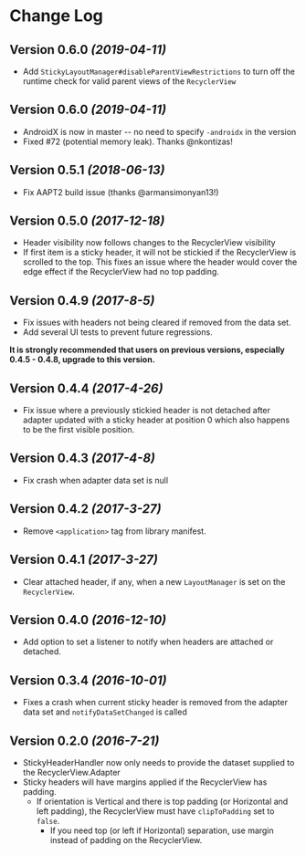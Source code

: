 Change Log
==========
Version 0.6.0 *(2019-04-11)*
----------------------------
- Add `StickyLayoutManager#disableParentViewRestrictions` to turn off the runtime check for valid parent views of the `RecyclerView`

Version 0.6.0 *(2019-04-11)*
----------------------------
- AndroidX is now in master -- no need to specify `-androidx` in the version
- Fixed #72 (potential memory leak). Thanks @nkontizas!

Version 0.5.1 *(2018-06-13)*
----------------------------
- Fix AAPT2 build issue (thanks @armansimonyan13!)

Version 0.5.0 *(2017-12-18)*
----------------------------
- Header visibility now follows changes to the RecyclerView visibility
- If first item is a sticky header, it will not be stickied if the RecyclerView is scrolled to the top. This fixes an issue where the header would cover the edge effect if the RecyclerView had no top padding.

Version 0.4.9 *(2017-8-5)*
----------------------------
- Fix issues with headers not being cleared if removed from the data set.
- Add several UI tests to prevent future regressions.

**It is strongly recommended that users on previous versions, especially 0.4.5 - 0.4.8, upgrade to this version.** 

Version 0.4.4 *(2017-4-26)*
----------------------------
- Fix issue where a previously stickied header is not detached after adapter updated with a sticky header at position 0 which also happens to be the first visible position.
 
Version 0.4.3 *(2017-4-8)*
----------------------------
- Fix crash when adapter data set is null

Version 0.4.2 *(2017-3-27)*
----------------------------
- Remove `<application>` tag from library manifest.

Version 0.4.1 *(2017-3-27)*
----------------------------
- Clear attached header, if any, when a new `LayoutManager` is set on the `RecyclerView`.

Version 0.4.0 *(2016-12-10)*
----------------------------
- Add option to set a listener to notify when headers are attached or detached.

Version 0.3.4 *(2016-10-01)*
----------------------------
- Fixes a crash when current sticky header is removed from the adapter data set and `notifyDataSetChanged` is called

Version 0.2.0 *(2016-7-21)*
---------------------------
- StickyHeaderHandler now only needs to provide the dataset supplied to the RecyclerView.Adapter
- Sticky headers will have margins applied if the RecyclerView has padding.
  - If orientation is Vertical and there is top padding (or Horizontal and left padding), the RecyclerView must have `clipToPadding` set to `false`.
    - If you need top (or left if Horizontal) separation, use margin instead of padding on the RecyclerView.

